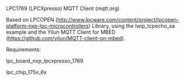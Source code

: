 LPC1769 (LPCXpresso) MQTT Client (mqtt.org)

Based on LPCOPEN (http://www.lpcware.com/content/project/lpcopen-platform-nxp-lpc-microcontrollers) Library, using the lwip_tcpecho_sa example and the Yilun MQTT Client for MBED (https://github.com/yilun/MQTT-client-on-mbed).

Requirements:

lpc_board_nxp_lpcxpresso_1769

lpc_chip_175x_6x
